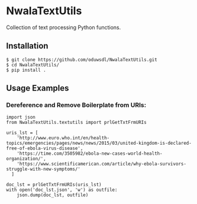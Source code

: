 # NwalaTextUtils

Collection of text processing Python functions.
## Installation
```
$ git clone https://github.com/oduwsdl/NwalaTextUtils.git
$ cd NwalaTextUtils/
$ pip install .
```

## Usage Examples
### Dereference and Remove Boilerplate from URIs:
```
import json
from NwalaTextUtils.textutils import prlGetTxtFrmURIs

uris_lst = [
    'http://www.euro.who.int/en/health-topics/emergencies/pages/news/news/2015/03/united-kingdom-is-declared-free-of-ebola-virus-disease',
    'https://time.com/3505982/ebola-new-cases-world-health-organization/',
    'https://www.scientificamerican.com/article/why-ebola-survivors-struggle-with-new-symptoms/'
  ]

doc_lst = prlGetTxtFrmURIs(uris_lst)
with open('doc_lst.json', 'w') as outfile:
    json.dump(doc_lst, outfile)
```